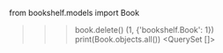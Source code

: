  from bookshelf.models import Book
>>> book.delete()
(1, {'bookshelf.Book': 1})
>>> print(Book.objects.all())
<QuerySet []>
